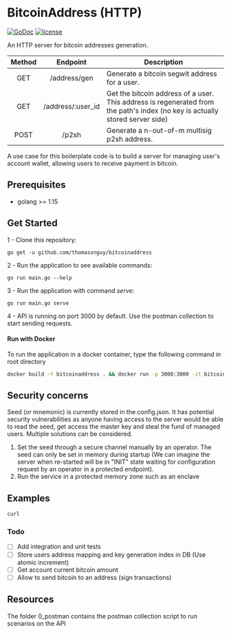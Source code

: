 # BitcoinAddress (HTTP)
[![GoDoc](https://godoc.org/github.com/thomasxnguy/bitcoinaddress?status.svg)](https://godoc.org/github.com/thomasxnguy/bitcoinaddress)
[![license](https://img.shields.io/github/license/thomasxnguy/bitcoinaddress.svg?maxAge=2592000)](https://github.com/thomasxnguy/bitcoinaddress/LICENSE)

An HTTP server for bitcoin addresses generation.


|    Method | Endpoint    | Description                                                       |
| :----:  | :-----------: | -------------------------------------------------------------------|
|  GET | /address/gen   | Generate a bitcoin segwit address for a user.        |
|  GET  | /address/:user_id   | Get the bitcoin address of a user. This address is regenerated from the path's index (no key is actually stored server side)      |
|  POST | /p2sh   | Generate a n-out-of-m multisig p2sh address.  |

A use case for this boilerplate code is to build a server for managing user's account wallet, allowing users to receive payment in bitcoin.


## Prerequisites
- golang >= 1.15

## Get Started
1 - Clone this repository:

 ```go get -u github.com/thomasxnguy/bitcoinaddress```

2 - Run the application to see available commands:
 
 ```go run main.go --help```

3 - Run the application with command *serve*:
 
 ```go run main.go serve```

4 - API is running on port 3000 by default. Use the postman collection to start sending requests.

#### Run with Docker

To run the application in a docker container, type the following command in root directory 

```bash
docker build -t bitcoinaddress . && docker run -p 3000:3000 -it bitcoinaddress
```

## Security concerns

Seed (or mnemonic) is currently stored in the config.json. It has potential security vulnerabilities as anyone having access to the server would be able to read the seed, get access the master key and steal the fund of managed users. Multiple solutions can be considered.
1. Set the seed through a secure channel manually by an operator. The seed can only be set in memory during startup (We can imagine the server when re-started will be in "INIT" state waiting for configuration request by an operator in a protected endpoint).
2. Run the service in a protected memory zone such as an enclave

## Examples

```bash
curl
```

### Todo

- [ ] Add integration and unit tests
- [ ] Store users address mapping and key generation index in DB (Use atomic increment)
- [ ] Get account current bitcoin amount
- [ ] Allow to send bitcoin to an address (sign transactions)

## Resources 

The folder 0_postman contains the postman collection script to run scenarios on the API